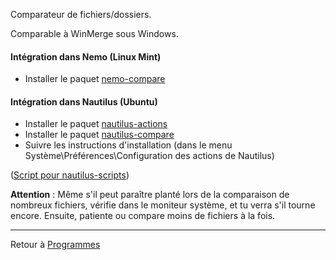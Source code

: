 Comparateur de fichiers/dossiers.

Comparable à WinMerge sous Windows.

#### Intégration dans Nemo (Linux Mint)

- Installer le paquet [nemo-compare](apt://nemo-compare)

#### Intégration dans Nautilus (Ubuntu)

- Installer le paquet [nautilus-actions](apt://nautilus-actions)
- Installer le paquet [nautilus-compare](apt://nautilus-compare)
- Suivre les instructions d'installation (dans le menu
  Système\Préférences\Configuration des actions de Nautilus)

([Script pour
nautilus-scripts](http://ll.lairdutemps.org/linux/scripts_bash/scripts_nautilus#ouvrir_avec_meld))

**Attention** : Même s'il peut paraître planté lors de la comparaison de
nombreux fichiers, vérifie dans le moniteur système, et tu verra s'il
tourne encore. Ensuite, patiente ou compare moins de fichiers à la fois.

------------------------------------------------------------------------

Retour à [Programmes](Programmes "wikilink")